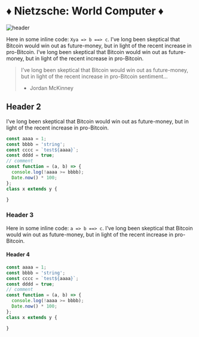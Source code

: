 # ♦ Nietzsche: World Computer ♦

![header](/images/header.jpeg)

Here in some inline code: `Xya => b ==> c`.
I’ve long been skeptical that Bitcoin would win out as future-money, but in light of the recent increase in pro-Bitcoin.
I’ve long been skeptical that Bitcoin would win out as future-money, but in light of the recent increase in pro-Bitcoin.


> I’ve long been skeptical that Bitcoin would win out as future-money, but in light of the recent increase in pro-Bitcoin sentiment...
>
> - Jordan McKinney

## Header 2

I’ve long been skeptical that Bitcoin would win out as future-money, but in light of the recent increase in pro-Bitcoin.

```js
const aaaa = 1;
const bbbb = 'string';
const cccc = `test${aaaa}`;
const dddd = true;
// comment
const function = (a, b) => {
  console.log(!aaaa >= bbbb);
  Date.now() * 100;
};
class x extends y {

}
```

### Header 3

Here in some inline code: `a => b ==> c`.
I’ve long been skeptical that Bitcoin would win out as future-money, but in light of the recent increase in pro-Bitcoin.

#### Header 4

```js
const aaaa = 1;
const bbbb = 'string';
const cccc = `test${aaaa}`;
const dddd = true;
// comment
const function = (a, b) => {
  console.log(!aaaa >= bbbb);
  Date.now() * 100;
};
class x extends y {

}
```